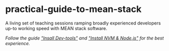 # practical-guide-to-mean-stack

A living set of teaching sessions ramping broadly experienced developers up-to working speed with MEAN stack software.

*Follow the guide ["Insall Dev-tools"](./GETTING-READY.md#Install%20Dev-tools) and ["Install NVM & Node.js"](./GETTING-READY.md#Install%20NVM%20%26%20Node.js) for the best experience.*